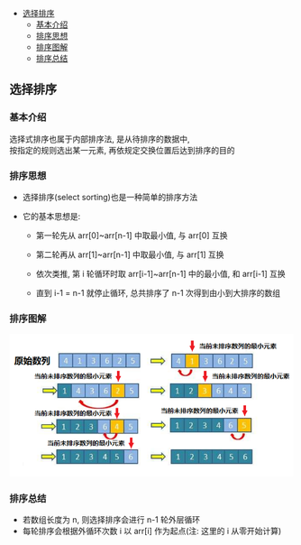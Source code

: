 <!-- TOC -->

- [选择排序](#选择排序)
    - [基本介绍](#基本介绍)
    - [排序思想](#排序思想)
    - [排序图解](#排序图解)
    - [排序总结](#排序总结)

<!-- /TOC -->

## 选择排序
### 基本介绍
选择式排序也属于内部排序法, 是从待排序的数据中,  
按指定的规则选出某一元素, 再依规定交换位置后达到排序的目的

### 排序思想
- 选择排序(select sorting)也是一种简单的排序方法

- 它的基本思想是:  
  - 第一轮先从 arr[0]~arr[n-1] 中取最小值, 与 arr[0] 互换

  - 第二轮再从 arr[1]~arr[n-1] 中取最小值, 与 arr[1] 互换

  - 依次类推, 第 i 轮循环时取 arr[i-1]~arr[n-1] 中的最小值, 和 arr[i-1] 互换

  - 直到 i-1 = n-1 就停止循环, 总共排序了 n-1 次得到由小到大排序的数组  

### 排序图解
![选择排序图解](../99.images/2020-05-13-11-11-08.png)

### 排序总结
- 若数组长度为 n, 则选择排序会进行 n-1 轮外层循环
- 每轮排序会根据外循环次数 i 以 arr[i] 作为起点(注: 这里的 i 从零开始计算)